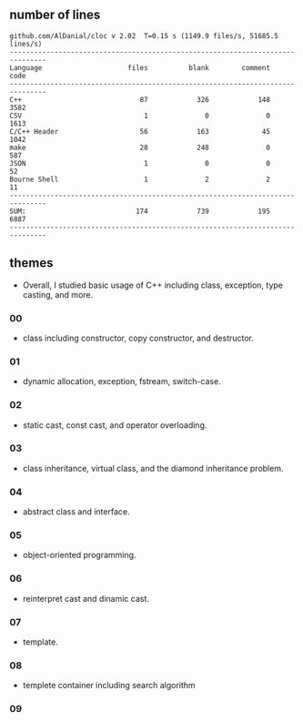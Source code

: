 ## number of lines
```
github.com/AlDanial/cloc v 2.02  T=0.15 s (1149.9 files/s, 51685.5 lines/s)
-------------------------------------------------------------------------------
Language                     files          blank        comment           code
-------------------------------------------------------------------------------
C++                             87            326            148           3582
CSV                              1              0              0           1613
C/C++ Header                    56            163             45           1042
make                            28            248              0            587
JSON                             1              0              0             52
Bourne Shell                     1              2              2             11
-------------------------------------------------------------------------------
SUM:                           174            739            195           6887
-------------------------------------------------------------------------------
```

## themes
- Overall, I studied basic usage of C++ including class, exception, type casting, and more.
### 00
- class including constructor, copy constructor, and destructor.
### 01
- dynamic allocation, exception, fstream, switch-case.
### 02
- static cast, const cast, and operator overloading.
### 03
- class inheritance, virtual class, and the diamond inheritance problem.
### 04
- abstract class and interface.
### 05
- object-oriented programming.
### 06
- reinterpret cast and dinamic cast.
### 07
- template.
### 08
- templete container including search algorithm
### 09